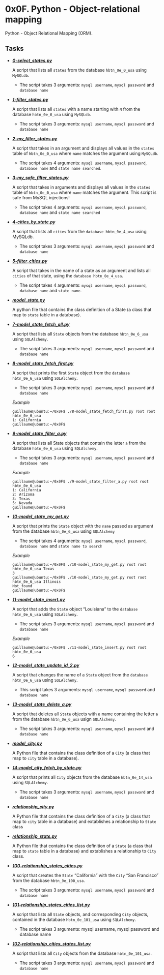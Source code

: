 
# 0x0F. Python - Object-relational mapping

Python - Object Relational Mapping (ORM).

## Tasks

- ***[0-select_states.py](https://github.com/10thcode/alx-higher_level_programming/blob/main/0x0F-python-object_relational_mapping/0-select_states.py)***

    A script that lists all `states` from the database `hbtn_0e_0_usa` using `MySQLdb`.
    - The script takes 3 arguments: `mysql username`, `mysql password` and `database name`

- ***[1-filter_states.py](https://github.com/10thcode/alx-higher_level_programming/blob/main/0x0F-python-object_relational_mapping/1-filter_states.py)***

    A script that lists all `states` with a name starting with `N` from the
    database `hbtn_0e_0_usa` using `MySQLdb`.
    - The script takes 3 arguments: `mysql username`, `mysql password` and `database name`

- ***[2-my_filter_states.py](https://github.com/10thcode/alx-higher_level_programming/blob/main/0x0F-python-object_relational_mapping/2-my_filter_states.py)***

    A script that takes in an argument and displays all values in the `states`
    table of `hbtn_0e_0_usa` where `name` matches the argument using `MySQLdb`.
    - The script takes 4 arguments: `mysql username`, `mysql password`,
    `database name` and `state name searched`.

- ***[3-my_safe_filter_states.py](https://github.com/10thcode/alx-higher_level_programming/blob/main/0x0F-python-object_relational_mapping/3-my_safe_filter_states.py)***

    A script that takes in arguments and displays all values in the `states`
    table of `hbtn_0e_0_usa` where `name` matches the argument. This script is safe
    from MySQL injections!
    - The script takes 4 arguments: `mysql username`, `mysql password`, `database
    name` and `state name searched`

- ***[4-cities_by_state.py](https://github.com/10thcode/alx-higher_level_programming/blob/main/0x0F-python-object_relational_mapping/4-cities_by_state.py)***

    A script that lists all `cities` from the `database hbtn_0e_4_usa` using MySQLdb.
    - The script takes 3 arguments: `mysql username`, `mysql password` and `database name`

- ***[5-filter_cities.py](https://github.com/10thcode/alx-higher_level_programming/blob/main/0x0F-python-object_relational_mapping/5-filter_cities.py)***

    A script that takes in the name of a state as an argument and lists
    all `cities` of that state, using the `database hbtn_0e_4_usa`.
    - The script takes 4 arguments: `mysql username`, `mysql password`,
    `database name` and `state name`.

- ***[model_state.py](https://github.com/10thcode/alx-higher_level_programming/blob/main/0x0F-python-object_relational_mapping/model_state.py)***

    A python file that contains the class definition of a State
    (a class that map to `state` table in a database).

- ***[7-model_state_fetch_all.py](https://github.com/10thcode/alx-higher_level_programming/blob/main/0x0F-python-object_relational_mapping/7-model_state_fetch_all.py)***

    A script that lists all `State` objects from the database `hbtn_0e_6_usa`
    using `SQLAlchemy`.
    - The script takes 3 arguments: `mysql username`, `mysql password` and `database name`

- ***[8-model_state_fetch_first.py](https://github.com/10thcode/alx-higher_level_programming/blob/main/0x0F-python-object_relational_mapping/8-model_state_fetch_first.py)***

    A script that prints the first `State` object from the `database hbtn_0e_6_usa`
    using `SQLAlchemy`.
    - The script takes 3 arguments: `mysql username`, `mysql password` and `database name`

    *Example*
    ```
    guillaume@ubuntu:~/0x0F$ ./8-model_state_fetch_first.py root root hbtn_0e_6_usa
    1: California
    guillaume@ubuntu:~/0x0F$ 
    ```

- ***[9-model_state_filter_a.py](https://github.com/10thcode/alx-higher_level_programming/blob/main/0x0F-python-object_relational_mapping/9-model_state_filter_a.py)***

    A script that lists all State objects that contain the letter `a`
    from the database `hbtn_0e_6_usa` using `SQLAlchemy`.
    - The script takes 3 arguments: `mysql username`, `mysql password` and `database name`

    *Example*
    ```
    guillaume@ubuntu:~/0x0F$ ./9-model_state_filter_a.py root root hbtn_0e_6_usa
    1: California
    2: Arizona
    3: Texas
    5: Nevada
    guillaume@ubuntu:~/0x0F$ 
    ```

- ***[10-model_state_my_get.py](https://github.com/10thcode/alx-higher_level_programming/blob/main/0x0F-python-object_relational_mapping/10-model_state_my_get.py)***

    A script that prints the `State` object with the `name` passed as argument
    from the database `hbtn_0e_6_usa` using `SQLAlchemy`
    - The script takes 4 arguments: `mysql username`, `mysql password`,
    `database name` and `state name to search`

    *Example*
    ```
    guillaume@ubuntu:~/0x0F$ ./10-model_state_my_get.py root root hbtn_0e_6_usa Texas
    3
    guillaume@ubuntu:~/0x0F$ ./10-model_state_my_get.py root root hbtn_0e_6_usa Illinois
    Not found
    guillaume@ubuntu:~/0x0F$ 
    ```

- ***[11-model_state_insert.py](https://github.com/10thcode/alx-higher_level_programming/blob/main/0x0F-python-object_relational_mapping/11-model_state_insert.py)***

    A script that adds the `State` object “Louisiana” to the `database hbtn_0e_6_usa`
    using `SQLAlchemy`.
    - The script takes 3 arguments: `mysql username`, `mysql password` and `database name`

    *Example*
    ```
    guillaume@ubuntu:~/0x0F$ ./11-model_state_insert.py root root hbtn_0e_6_usa 
    6
    ```

- ***[12-model_state_update_id_2.py](https://github.com/10thcode/alx-higher_level_programming/blob/main/0x0F-python-object_relational_mapping/12-model_state_update_id_2.py)***

    A script that changes the name of a `State` object from the `database hbtn_0e_6_usa`
    using `SQLAlchemy`.
    - This script takes 3 arguments: `mysql username`, `mysql password` and
    `database name`

- ***[13-model_state_delete_a.py](https://github.com/10thcode/alx-higher_level_programming/blob/main/0x0F-python-object_relational_mapping/13-model_state_delete_a.py)***

    A script that deletes all `State` objects with a name containing the letter
    `a` from the database `hbtn_0e_6_usa` usign `SQLAlchemy`.
    - The script takes 3 arguments: `mysql username`, `mysql password` and `database name`

- ***[model_city.py](https://github.com/10thcode/alx-higher_level_programming/blob/main/0x0F-python-object_relational_mapping/model_city.py)***

    A Python file that contains the class definition of a `City`
    (a class that map to `city` table in a database).

- ***[14-model_city_fetch_by_state.py](https://github.com/10thcode/alx-higher_level_programming/blob/main/0x0F-python-object_relational_mapping/14-model_city_fetch_by_state.py)***

    A script that prints all `City` objects from the database `hbtn_0e_14_usa`
    using `SQLAlchemy`.
    - The script takes 3 arguments: `mysql username`, `mysql password` and `database name`

- ***[relationship_city.py](https://github.com/10thcode/alx-higher_level_programming/blob/main/0x0F-python-object_relational_mapping/relationship_city.py)***

    A Python file that contains the class definition of a `City`
    (a class that map to `city` table in a database) and extablishes a
    relationship to `State` class

- ***[relationship_state.py](https://github.com/10thcode/alx-higher_level_programming/blob/main/0x0F-python-object_relational_mapping/relationship_state.py)***

    A Python file that contains the class definition of a `State`
    (a class that map to `state` table in a database) and extablishes a
    relationship to `City` class.

- ***[100-relationship_states_cities.py](https://github.com/10thcode/alx-higher_level_programming/blob/main/0x0F-python-object_relational_mapping/100-relationship_states_cities.py)***

    A script that creates the `State` “California” with the `City` “San Francisco”
    from the database `hbtn_0e_100_usa`.
    - The script takes 3 arguments: `mysql username`, `mysql password` and `database name`

- ***[101-relationship_states_cities_list.py](https://github.com/10thcode/alx-higher_level_programming/blob/main/0x0F-python-object_relational_mapping/101-relationship_states_cities_list.py)***

    A script that lists all `State` objects, and corresponding `City` objects,
    contained in the database `hbtn_0e_101_usa` using `SQLAlchemy`.
    - The script takes 3 arguments: mysql username, mysql password and database name

- ***[102-relationship_cities_states_list.py](https://github.com/10thcode/alx-higher_level_programming/blob/main/0x0F-python-object_relational_mapping/102-relationship_cities_states_list.py)***

    A script that lists all `City` objects from the database `hbtn_0e_101_usa`.
    - The script takes 3 arguments: `mysql username`, `mysql password` and `database name`
